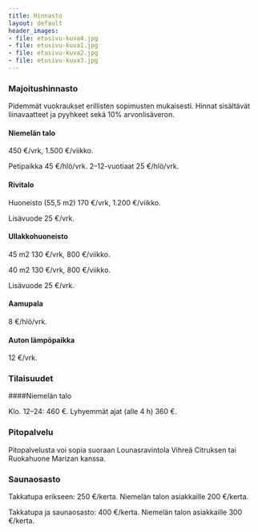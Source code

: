 ```yaml
---
title: Hinnasto
layout: default
header_images:
- file: etusivu-kuva4.jpg
- file: etusivu-kuva1.jpg
- file: etusivu-kuva2.jpg
- file: etusivu-kuva3.jpg
---
```


### Majoitushinnasto

Pidemmät vuokraukset erillisten sopimusten mukaisesti. Hinnat sisältävät liinavaatteet ja pyyhkeet sekä 10% arvonlisäveron.

#### Niemelän talo

450 €/vrk, 1.500 €/viikko.

Petipaikka 45 €/hlö/vrk. 2–12-vuotiaat 25 €/hlö/vrk.

#### Rivitalo

Huoneisto (55,5 m2) 170 €/vrk, 1.200 €/viikko.

Lisävuode 25 €/vrk.

#### Ullakkohuoneisto

45 m2 130 €/vrk, 800 €/viikko.

40 m2 130 €/vrk, 800 €/viikko.

Lisävuode 25 €/vrk.

#### Aamupala

8 €/hlö/vrk.

#### Auton lämpöpaikka

12 €/vrk.

### Tilaisuudet

####Niemelän talo

Klo. 12–24: 460 €. Lyhyemmät ajat (alle 4 h) 360 €.

### Pitopalvelu

Pitopalvelusta voi sopia suoraan Lounasravintola Vihreä Citruksen tai Ruokahuone Marizan kanssa.

### Saunaosasto

Takkatupa erikseen: 250 €/kerta. Niemelän talon asiakkaille 200 €/kerta.

Takkatupa ja saunaosasto: 400 €/kerta. Niemelän talon asiakkaille 300 €/kerta.